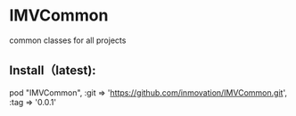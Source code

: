 # IMVCommon
common classes for all projects
## Install（latest):
pod "IMVCommon", :git => 'https://github.com/inmovation/IMVCommon.git', :tag => '0.0.1'
